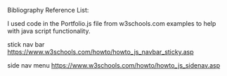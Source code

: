 Bibliography Reference List:

I used code in the Portfolio.js file from w3schools.com examples to help with java script functionality.

stick nav bar
https://www.w3schools.com/howto/howto_js_navbar_sticky.asp

side nav menu
https://www.w3schools.com/howto/howto_js_sidenav.asp
